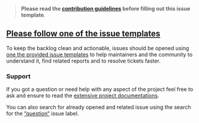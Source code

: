 <!-- Click on the "Preview" tab to render the instructions in a more readable format -->

> **Please read the [contribution guidelines](https://github.com/svengreb/tmpl/blob/main/CONTRIBUTING.md) before filling out this issue template**.

## [Please follow one of the issue templates](https://github.com/svengreb/tmpl/issues/new/choose)

To keep the backlog clean and actionable, issues should be opened using [one the provided issue templates](https://github.com/svengreb/tmpl/issues/new/choose) to help maintainers and the community to understand it, find related reports and to resolve tickets faster.

### Support

If you got a question or need help with any aspect of the project feel free to ask and ensure to read the [extensive project documentations](https://nordtheme.com/docs).

You can also search for already opened and related issue using the search for the [“question“](https://github.com/svengreb/tmpl/labels/type-question) issue label.
